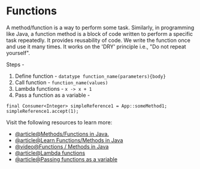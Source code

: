 # Functions

A method/function is a way to perform some task. Similarly, in programming like Java, a function method is a block of code written to perform a specific task repeatedly. It provides reusability of code. We write the function once and use it many times. It works on the 'DRY' principle i.e., "Do not repeat yourself".

Steps -

1. Define function - `datatype function_name(parameters){body}`
2. Call function - `function_name(values)`
3. Lambda functions - `x -> x + 1`
4. Pass a function as a variable -
```
final Consumer<Integer> simpleReference1 = App::someMethod1;  
simpleReference1.accept(1);
```

Visit the following resources to learn more:

- [@article@Methods/Functions in Java.](https://www.javatpoint.com/method-in-java)
- [@article@Learn Functions/Methods in Java](https://www.w3schools.com/java/java_methods.asp)
- [@video@Functions / Methods in Java](https://www.youtube.com/watch?v=vvanI8NRlSI)
- [@article@Lambda functions](https://www.w3schools.com/java/java_lambda.asp)
- [@article@Passing functions as a variable](https://northcoder.com/post/passing-java-functions-in-variables/)
